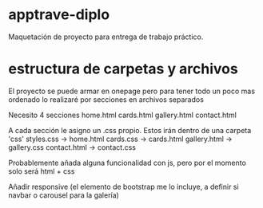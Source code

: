 # apptrave-diplo
Maquetación de proyecto para entrega de trabajo práctico.

# estructura de carpetas y archivos
El proyecto se puede armar en onepage pero para tener todo un poco mas ordenado lo realizaré por secciones en archivos separados

Necesito 4 secciones
home.html
cards.html
gallery.html
contact.html

A cada sección le asigno un .css propio. Estos irán dentro de una carpeta 'css'
styles.css -> home.html
cards.css -> cards.html
gallery.html -> gallery.css
contact.html -> contact.css

Probablemente añada alguna funcionalidad con js, pero por el momento solo será html + css

Añadir responsive (el elemento de bootstrap me lo incluye, a definir si navbar o carousel para la galería)
